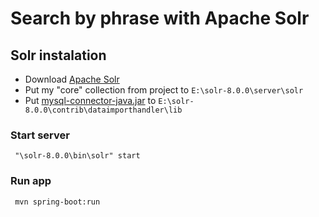 # Search by phrase with Apache Solr
## Solr instalation 
* Download [Apache Solr](http://www.apache.org/dyn/closer.lua/lucene/solr/8.0.0/solr-8.0.0.tgz)
* Put my "core" collection from project to ```E:\solr-8.0.0\server\solr``` 
* Put [mysql-connector-java.jar](https://dev.mysql.com/downloads/connector/j/) to ```E:\solr-8.0.0\contrib\dataimporthandler\lib```
### Start server
``` "\solr-8.0.0\bin\solr" start```
### Run app
``` mvn spring-boot:run```
